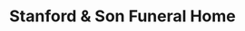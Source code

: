 ---
title: "Stanford & Son Funeral Home"
url: /abbeville/stanford-und-son-funeral-home/
shop: Bestattungen
---